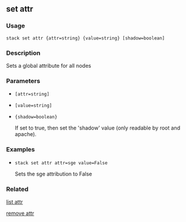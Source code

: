 ## set attr

### Usage

`stack set attr {attr=string} {value=string} [shadow=boolean]`

### Description

Sets a global attribute for all nodes

### Parameters
* `[attr=string]`
* `[value=string]`
* `{shadow=boolean}`

   If set to true, then set the 'shadow' value (only readable by root
	and apache).

### Examples

* `stack set attr attr=sge value=False`

   Sets the sge attribution to False


### Related
[list attr](list-attr)

[remove attr](remove-attr)


